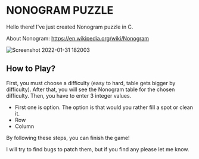# NONOGRAM PUZZLE

Hello there!
I've just created Nonogram puzzle in C.

About Nonogram:
https://en.wikipedia.org/wiki/Nonogram

![Screenshot 2022-01-31 182003](https://user-images.githubusercontent.com/90065524/151822025-79f1c402-f3e5-4ba0-beaa-1db7c7983048.png)

## How to Play?

First, you must choose a difficulty (easy to hard, table gets bigger by difficulty).
After that, you will see the Nonogram table for the chosen difficulty.
Then, you have to enter 3 integer values.

- First one is option. The option is that would you rather fill a spot or clean it.
- Row
- Column

By following these steps, you can finish the game!

I will try to find bugs to patch them, but if you find any please let me know.
